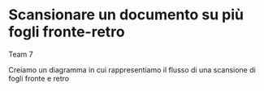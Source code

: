 Scansionare un documento su più fogli fronte-retro
===
Team 7

Creiamo un diagramma in cui rappresentiamo il flusso di una scansione di fogli fronte e retro